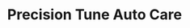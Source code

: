 ---
title: "Precision Tune Auto Care"
url: /tulsa/precision-tune-auto-care-south-memorial-drive-east/
shop: car repair
---